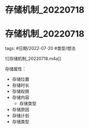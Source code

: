 # 存储机制_20220718
# 存储机制_20220718

tags: #日期/2022-07-20 #类型/想法  

![[存储机制_20220718.m4a]]



存储属性：

- 存储位置
- 存储时长
- 存储权限
- 存储内容
  - 存储类型
- 存储原因
- 存储计划
- 存储类型